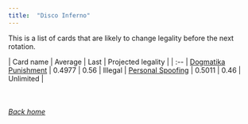 ```yaml
---
title:  "Disco Inferno"
---
```


This is a list of cards that are likely to change legality before the next rotation.

| Card name | Average | Last | Projected legality |
| :-- |
[Dogmatika Punishment](https://db.ygoprodeck.com/card/?search=Dogmatika%20Punishment) | 0.4977 | 0.56 | Illegal |
[Personal Spoofing](https://db.ygoprodeck.com/card/?search=Personal%20Spoofing) | 0.5011 | 0.46 | Unlimited |

<br>

###### [Back home](index)